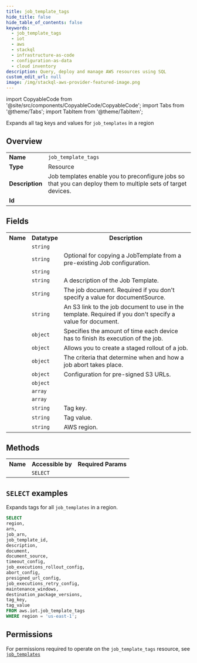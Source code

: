 ```yaml
---
title: job_template_tags
hide_title: false
hide_table_of_contents: false
keywords:
  - job_template_tags
  - iot
  - aws
  - stackql
  - infrastructure-as-code
  - configuration-as-data
  - cloud inventory
description: Query, deploy and manage AWS resources using SQL
custom_edit_url: null
image: /img/stackql-aws-provider-featured-image.png
---
```


import CopyableCode from '@site/src/components/CopyableCode/CopyableCode';
import Tabs from '@theme/Tabs';
import TabItem from '@theme/TabItem';

Expands all tag keys and values for <code>job_templates</code> in a region

## Overview
<table>
<tbody>
<tr><td><b>Name</b></td><td><code>job_template_tags</code></td></tr>
<tr><td><b>Type</b></td><td>Resource</td></tr>
<tr><td><b>Description</b></td><td>Job templates enable you to preconfigure jobs so that you can deploy them to multiple sets of target devices.</td></tr>
<tr><td><b>Id</b></td><td><CopyableCode code="aws.iot.job_template_tags" /></td></tr>
</tbody>
</table>

## Fields
<table>
<tbody>
<tr><th>Name</th><th>Datatype</th><th>Description</th></tr><tr><td><CopyableCode code="arn" /></td><td><code>string</code></td><td></td></tr>
<tr><td><CopyableCode code="job_arn" /></td><td><code>string</code></td><td>Optional for copying a JobTemplate from a pre-existing Job configuration.</td></tr>
<tr><td><CopyableCode code="job_template_id" /></td><td><code>string</code></td><td></td></tr>
<tr><td><CopyableCode code="description" /></td><td><code>string</code></td><td>A description of the Job Template.</td></tr>
<tr><td><CopyableCode code="document" /></td><td><code>string</code></td><td>The job document. Required if you don't specify a value for documentSource.</td></tr>
<tr><td><CopyableCode code="document_source" /></td><td><code>string</code></td><td>An S3 link to the job document to use in the template. Required if you don't specify a value for document.</td></tr>
<tr><td><CopyableCode code="timeout_config" /></td><td><code>object</code></td><td>Specifies the amount of time each device has to finish its execution of the job.</td></tr>
<tr><td><CopyableCode code="job_executions_rollout_config" /></td><td><code>object</code></td><td>Allows you to create a staged rollout of a job.</td></tr>
<tr><td><CopyableCode code="abort_config" /></td><td><code>object</code></td><td>The criteria that determine when and how a job abort takes place.</td></tr>
<tr><td><CopyableCode code="presigned_url_config" /></td><td><code>object</code></td><td>Configuration for pre-signed S3 URLs.</td></tr>
<tr><td><CopyableCode code="job_executions_retry_config" /></td><td><code>object</code></td><td></td></tr>
<tr><td><CopyableCode code="maintenance_windows" /></td><td><code>array</code></td><td></td></tr>
<tr><td><CopyableCode code="destination_package_versions" /></td><td><code>array</code></td><td></td></tr>
<tr><td><CopyableCode code="tag_key" /></td><td><code>string</code></td><td>Tag key.</td></tr>
<tr><td><CopyableCode code="tag_value" /></td><td><code>string</code></td><td>Tag value.</td></tr>
<tr><td><CopyableCode code="region" /></td><td><code>string</code></td><td>AWS region.</td></tr>
</tbody>
</table>

## Methods

<table>
<tbody>
  <tr>
    <th>Name</th>
    <th>Accessible by</th>
    <th>Required Params</th>
  </tr>
  <tr>
    <td><CopyableCode code="list_resources" /></td>
    <td><code>SELECT</code></td>
    <td><CopyableCode code="region" /></td>
  </tr>
</tbody>
</table>

## `SELECT` examples
Expands tags for all <code>job_templates</code> in a region.
```sql
SELECT
region,
arn,
job_arn,
job_template_id,
description,
document,
document_source,
timeout_config,
job_executions_rollout_config,
abort_config,
presigned_url_config,
job_executions_retry_config,
maintenance_windows,
destination_package_versions,
tag_key,
tag_value
FROM aws.iot.job_template_tags
WHERE region = 'us-east-1';
```


## Permissions

For permissions required to operate on the <code>job_template_tags</code> resource, see <a href="/services/iot/job_templates/#permissions"><code>job_templates</code></a>

